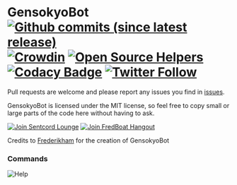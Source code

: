 # GensokyoBot [![Github commits (since latest release)](https://img.shields.io/github/commits-since/SixAiy/GensokyoBot/latest.svg)]() [![Crowdin](https://d322cqt584bo4o.cloudfront.net/gensokyobot/localized.svg)](https://crowdin.com/project/gensokyobot) [![Open Source Helpers](https://www.codetriage.com/sixaiy/gensokyobot/badges/users.svg)](https://www.codetriage.com/sixaiy/gensokyobot) [![Codacy Badge](https://api.codacy.com/project/badge/Grade/c6e1a08d9ccd433991f2a6e777c48fce)](https://www.codacy.com/app/SixAiy/GensokyoBot?utm_source=github.com&amp;utm_medium=referral&amp;utm_content=SixAiy/GensokyoBot&amp;utm_campaign=Badge_Grade) [![Twitter Follow](https://img.shields.io/twitter/follow/sixaiy.svg?style=social&label=Follow)](https://twitter.com/sixaiy)
Pull requests are welcome and please report any issues you find in [issues](https://github.com/SixAiy/GensokyoBot/issues).

GensokyoBot is licensed under the MIT license, so feel free to copy small or large parts of the code here without having to ask.

[![Join Sentcord Lounge](https://discordapp.com/api/guilds/269896638628102144/embed.png?style=banner2)](https://discord.gg/UmDfVtC)
[![Join FredBoat Hangout](https://discordapp.com/api/guilds/174820236481134592/embed.png?style=banner2)](https://discord.gg/cgPFW4q)

Credits to [Frederikham](https://github.com/Frederikam) for the creation of GensokyoBot

### Commands
![Help](https://raw.githubusercontent.com/SixAiy/GensokyoBot/master/helpcommand.png)


